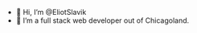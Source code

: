 - 👋 Hi, I’m @EliotSlavik
- 🌱 I’m a full stack web developer out of Chicagoland.


<!---
EliotSlavik/EliotSlavik is a ✨ special ✨ repository because its `README.md` (this file) appears on your GitHub profile.
You can click the Preview link to take a look at your changes.
--->
